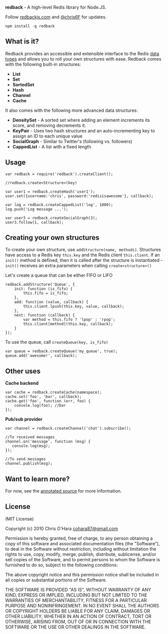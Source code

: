 **redback** - A high-level Redis library for Node.JS.

Follow [redbackjs.com](http://redbackjs.com/) and [@chris6F](twitter.com/chris6F) for updates.

    npm install -g redback

## What is it?

Redback provides an accessible and extensible interface to the Redis [data types](http://redis.io/topics/data-types) and allows you to roll your own structures with ease. Redback comes with the following built-in structures:

- **List**
- **Set**
- **SortedSet**
- **Hash**
- **Channel**
- **Cache**

It also comes with the following more advanced data structures:

- **DensitySet** - A sorted set where adding an element increments its score, and removing decrements it.
- **KeyPair** - Uses two hash structures and an auto-incrementing key to assign an ID to each unique value
- **SocialGraph** - Similar to Twitter's (following vs. followers)
- **CappedList** - A list with a fixed length

## Usage

    var redback = require('redback').createClient();

    //redback.create<Structure>(key)

    var user1 = redback.createHash('user1');
    user.set({username:'chris', password:'redisisawesome'}, callback);

    var log = redback.createCappedList('log', 1000);
    log.push('Log message ...');

    var user3 = redback.createSocialGraph(3);
    user3.follow(1, callback);

## Creating your own structures

To create your own structure, use `addStructure(name, methods)`.
Structures have access to a Redis key `this.key` and the Redis client
`this.client`. If an `init()` method is defined, then it is called after
the structure is instantiated - `init()` receives an extra parameters
when calling `create<structure>()`

Let's create a queue that can be either FIFO or LIFO

    redback.addStructure('Queue', {
        init: function (is_fifo) {
            this.fifo = is_fifo;
        },
        add: function (value, callback) {
            this.client.lpush(this.key, value, callback);
        },
        next: function (callback) {
            var method = this.fifo ? 'lpop' : 'rpop';
            this.client[method](this.key, callback);
        }
    });

To use the queue, call `createQueue(key, is_fifo)`

    var queue = redback.createQueue('my_queue', true);
    queue.add('awesome!', callback);

## Other uses

**Cache backend**

    var cache = redback.createCache(namespace);
    cache.set('foo', 'bar', callback);
    cache.get('foo', function (err, foo) {
        console.log(foo); //bar
    });

**Pub/sub provider**

    var channel = redback.createChannel('chat').subscribe();

    //To received messages
    channel.on('message', function (msg) {
       console.log(msg);
    });

    //To send messages
    channel.publish(msg);

## Want to learn more?

For now, see the [annotated source](http://redbackjs.com/api.html) for more information.

## License

(MIT License)

Copyright (c) 2010 Chris O'Hara <cohara87@gmail.com>

Permission is hereby granted, free of charge, to any person obtaining
a copy of this software and associated documentation files (the
"Software"), to deal in the Software without restriction, including
without limitation the rights to use, copy, modify, merge, publish,
distribute, sublicense, and/or sell copies of the Software, and to
permit persons to whom the Software is furnished to do so, subject to
the following conditions:

The above copyright notice and this permission notice shall be
included in all copies or substantial portions of the Software.

THE SOFTWARE IS PROVIDED "AS IS", WITHOUT WARRANTY OF ANY KIND,
EXPRESS OR IMPLIED, INCLUDING BUT NOT LIMITED TO THE WARRANTIES OF
MERCHANTABILITY, FITNESS FOR A PARTICULAR PURPOSE AND
NONINFRINGEMENT. IN NO EVENT SHALL THE AUTHORS OR COPYRIGHT HOLDERS BE
LIABLE FOR ANY CLAIM, DAMAGES OR OTHER LIABILITY, WHETHER IN AN ACTION
OF CONTRACT, TORT OR OTHERWISE, ARISING FROM, OUT OF OR IN CONNECTION
WITH THE SOFTWARE OR THE USE OR OTHER DEALINGS IN THE SOFTWARE.
